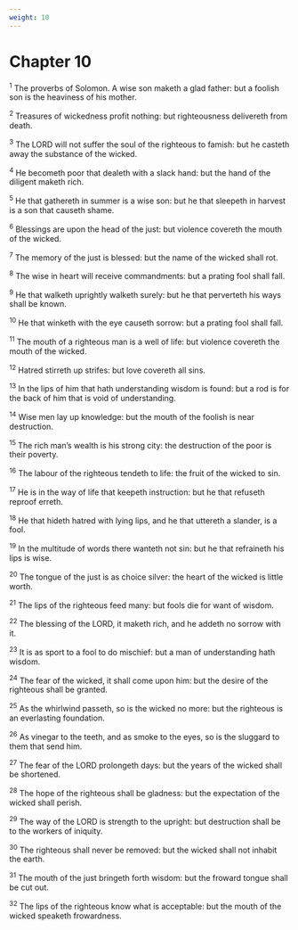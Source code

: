```yaml
---
weight: 10
---
```


# Chapter 10

<sup>1</sup> The proverbs of Solomon. A wise son maketh a glad father: but a foolish son is the heaviness of his mother. 

<sup>2</sup> Treasures of wickedness profit nothing: but righteousness delivereth from death. 

<sup>3</sup> The LORD will not suffer the soul of the righteous to famish: but he casteth away the substance of the wicked. 

<sup>4</sup> He becometh poor that dealeth with a slack hand: but the hand of the diligent maketh rich. 

<sup>5</sup> He that gathereth in summer is a wise son: but he that sleepeth in harvest is a son that causeth shame. 

<sup>6</sup> Blessings are upon the head of the just: but violence covereth the mouth of the wicked. 

<sup>7</sup> The memory of the just is blessed: but the name of the wicked shall rot. 

<sup>8</sup> The wise in heart will receive commandments: but a prating fool shall fall. 

<sup>9</sup> He that walketh uprightly walketh surely: but he that perverteth his ways shall be known. 

<sup>10</sup> He that winketh with the eye causeth sorrow: but a prating fool shall fall. 

<sup>11</sup> The mouth of a righteous man is a well of life: but violence covereth the mouth of the wicked. 

<sup>12</sup> Hatred stirreth up strifes: but love covereth all sins. 

<sup>13</sup> In the lips of him that hath understanding wisdom is found: but a rod is for the back of him that is void of understanding. 

<sup>14</sup> Wise men lay up knowledge: but the mouth of the foolish is near destruction. 

<sup>15</sup> The rich man’s wealth is his strong city: the destruction of the poor is their poverty. 

<sup>16</sup> The labour of the righteous tendeth to life: the fruit of the wicked to sin. 

<sup>17</sup> He is in the way of life that keepeth instruction: but he that refuseth reproof erreth. 

<sup>18</sup> He that hideth hatred with lying lips, and he that uttereth a slander, is a fool. 

<sup>19</sup> In the multitude of words there wanteth not sin: but he that refraineth his lips is wise. 

<sup>20</sup> The tongue of the just is as choice silver: the heart of the wicked is little worth. 

<sup>21</sup> The lips of the righteous feed many: but fools die for want of wisdom. 

<sup>22</sup> The blessing of the LORD, it maketh rich, and he addeth no sorrow with it. 

<sup>23</sup> It is as sport to a fool to do mischief: but a man of understanding hath wisdom. 

<sup>24</sup> The fear of the wicked, it shall come upon him: but the desire of the righteous shall be granted. 

<sup>25</sup> As the whirlwind passeth, so is the wicked no more: but the righteous is an everlasting foundation. 

<sup>26</sup> As vinegar to the teeth, and as smoke to the eyes, so is the sluggard to them that send him. 

<sup>27</sup> The fear of the LORD prolongeth days: but the years of the wicked shall be shortened. 

<sup>28</sup> The hope of the righteous shall be gladness: but the expectation of the wicked shall perish. 

<sup>29</sup> The way of the LORD is strength to the upright: but destruction shall be to the workers of iniquity. 

<sup>30</sup> The righteous shall never be removed: but the wicked shall not inhabit the earth. 

<sup>31</sup> The mouth of the just bringeth forth wisdom: but the froward tongue shall be cut out. 

<sup>32</sup> The lips of the righteous know what is acceptable: but the mouth of the wicked speaketh frowardness. 


